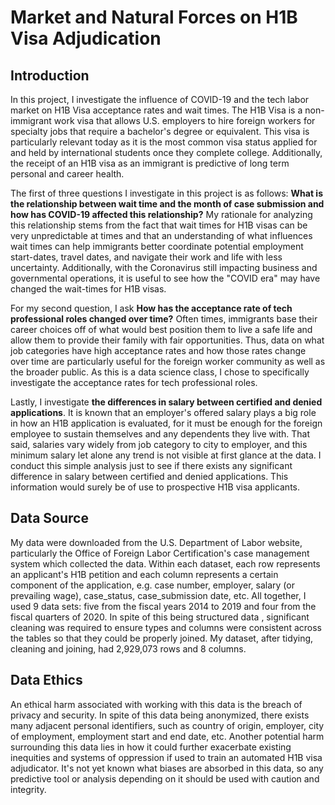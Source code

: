 # Market and Natural Forces on H1B Visa Adjudication

## Introduction

In this project, I investigate the influence of COVID-19 and the tech labor market on H1B Visa acceptance rates and wait times. The H1B Visa is a non-immigrant work visa that allows U.S. employers to hire foreign workers for specialty jobs that require a bachelor's degree or equivalent. This visa is particularly relevant today as it is the most common visa status applied for and held by international students once they complete college. Additionally, the receipt of an H1B visa as an immigrant is predictive of long term personal and career health. 

The first of three questions I investigate in this project is as follows: **What is the relationship between wait time and the month of case submission and how has COVID-19 affected this relationship?** My rationale for analyzing this relationship stems from the fact that wait times for H1B visas can be very unpredictable at times and that an understanding of what influences wait times can help immigrants better coordinate potential employment start-dates, travel dates, and navigate their work and life with less uncertainty. Additionally, with the Coronavirus still impacting business and governmental operations, it is useful to see how the "COVID era" may have changed the wait-times for H1B visas.

For my second question, I ask **How has the acceptance rate of tech professional roles changed over time?** Often times, immigrants base their career choices off of what would best position them to live a safe life and allow them to provide their family with fair opportunities. Thus, data on what job categories have high acceptance rates and how those rates change over time are particularly useful for the foreign worker community as well as the broader public. As this is a data science class, I chose to specifically investigate the acceptance rates for tech professional roles.

Lastly, I investigate **the differences in salary between certified and denied applications**. It is known that an employer's offered salary plays a big role in how an H1B application is evaluated, for it must be enough for the foreign employee to sustain themselves and any dependents they live with. That said, salaries vary widely from job category to city to employer, and this minimum salary let alone any trend is not visible at first glance at the data. I conduct this simple analysis just to see if there exists any significant difference in salary between certified and denied applications. This information would surely be of use to prospective H1B visa applicants.


## Data Source

My data were downloaded from the U.S. Department of Labor website, particularly the Office of Foreign Labor Certification's case management system which collected the data. Within each dataset, each row represents an applicant's H1B petition and each column represents a certain component of the application, e.g. case number, employer, salary (or prevailing wage), case_status, case_submission date, etc. All together, I used 9 data sets: five from the fiscal years 2014 to 2019 and four from the fiscal quarters of 2020. In spite of this being structured data , significant cleaning was required to ensure types and columns were consistent across the tables so that they could be properly joined. My dataset, after tidying, cleaning and joining, had 2,929,073 rows and 8 columns.

## Data Ethics

An ethical harm associated with working with this data is the breach of privacy and security. In spite of this data being anonymized, there exists many adjacent personal identifiers, such as country of origin, employer, city of employment, employment start and end date, etc. Another potential harm surrounding this data lies in how it could further exacerbate existing inequities and systems of oppression if used to train an automated H1B visa adjudicator. It's not yet known what biases are absorbed in this data, so any predictive tool or analysis depending on it should be used with caution and integrity.
